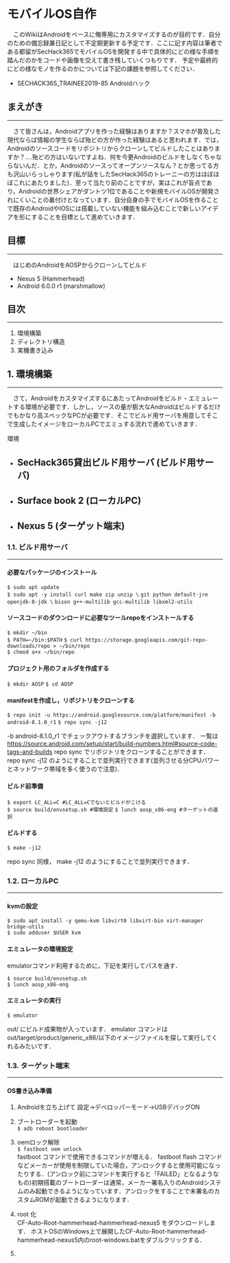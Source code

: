 # モバイルOS自作
　このWikiはAndroidをベースに俺専用にカスタマイズするのが目的です．自分のための備忘録兼日記として不定期更新する予定です．ここに記す内容は筆者である都留がSecHack365でモバイルOSを開発する中で具体的にどの様な手順を踏んだのかをコードや画像を交えて書き残していくつもりです．
予定や最終的にどの様なモノを作るのかについては下記の課題を参照してください．
-  SECHACK365_TRAINEE2019-85 Androidハック

## まえがき
***
　さて皆さんは，Androidアプリを作った経験はありますか？スマホが普及した現代ならば情報の学生ならば殆どの方が作った経験はあると思われます．では，Androidのソースコードをリポジトリからクローンしてビルドしたことはありますか？....殆どの方はいないですよね．何を今更Androidのビルドをしなくちゃならないんだ．とか，Androidのソースってオープンソースなん？とか思ってる方も沢山いらっしゃります(私が話をしたSecHack365のトレーニーの方はほぼほぼこれにあたりました)．至って当たり前のことですが，実はこれが盲点であり，Androidの世界シェアがダントツ1位であることや新規モバイルOSが開発されにくいことの裏付けとなっています．自分自身の手でモバイルOSを作ることで既存のAndroidやIOSには搭載していない機能を組み込むことで新しいアイデアを形にすることを目標として進めていきます．

## 目標
***
　はじめのAndroidをAOSPからクローンしてビルド
- Nexus 5 (Hammerhead)
- Android 6.0.0 r1 (marshmallow)

## 目次
***
1. 環境構築
2. ディレクトリ構造
3. 実機書き込み

## 1. 環境構築
***
　さて，AndroidをカスタマイズするにあたってAndroidをビルド・エミュレートする環境が必要です．しかし，ソースの量が膨大なAndroidはビルドするだけでもかなり高スペックなPCが必要です．そこでビルド用サーバを用意してそこで生成したイメージをローカルPCでエミュする流れで進めていきます．

環境
- SecHack365貸出ビルド用サーバ (ビルド用サーバ)
  - 
- Surface book 2 (ローカルPC)
  - 
- Nexus 5 (ターゲット端末)
  - 

### 1.1. ビルド用サーバ
***
 #### 必要なパッケージのインストール ####  

`$ sudo apt update`  
`$ sudo apt -y install curl make zip unzip \` 
`git python default-jre openjdk-8-jdk \`
`bison g++-multilib gcc-multilib libxml2-utils`

 #### ソースコードのダウンロードに必要なツールrepoをインストールする ####  

`$ mkdir ~/bin`  
`$ PATH=~/bin:$PATH`
`$ curl https://storage.googleapis.com/git-repo-downloads/repo > ~/bin/repo`  
`$ chmod a+x ~/bin/repo`

 #### プロジェクト用のフォルダを作成する #### 

`$ mkdir AOSP`
`$ cd AOSP`

 #### manifestを作成し，リポジトリをクローンする #### 

`$ repo init -u https://android.googlesource.com/platform/manifest -b android-8.1.0_r1`
`$ repo sync -j12`

-b android-8.1.0_r1 でチェックアウトするブランチを選択しています．
一覧は https://source.android.com/setup/start/build-numbers.html#source-code-tags-and-builds
repo sync でリポジトリをクローンすることができます．
repo sync -j12 のようにすることで並列実行できます(並列させる分CPUパワーとネットワーク帯域を多く使うので注意)．

 #### ビルド前準備 #### 

`$ export LC_ALL=C #LC_ALL=Cでないとビルドがこける`  
`$ source build/envsetup.sh #環境設定`
`$ lunch aosp_x86-eng #ターゲットの選択`

 #### ビルドする #### 

`$ make -j12`

repo sync 同様， make -j12 のようにすることで並列実行できます．
### 1.2. ローカルPC
***
#### kvmの設定 #### 

`$ sudo apt install -y qemu-kvm libvirt0 libvirt-bin virt-manager bridge-utils`  
`$ sudo adduser $USER kvm`

 #### エミュレータの環境設定 ####  
emulatorコマンド利用するために，下記を実行してパスを通す．

`$ source build/envsetup.sh`  
`$ lunch aosp_x86-eng`

 #### エミュレータの実行 #### 

`$ emulator`

out/ にビルド成果物が入っています．
emulator コマンドは out/target/product/generic_x86/以下のイメージファイルを探して実行してくれるみたいです．

 
### 1.3. ターゲット端末
***
#### OS書き込み準備 ####

1. Androidを立ち上げて 設定→デベロッパーモード→USBデバッグON

2. ブートローダーを起動  
`$ adb reboot bootloader`

3. oemロック解除  
`$ fastboot oem unlock`  
fastboot コマンドで使用できるコマンドが増える．
fastboot flash コマンドなどメーカーが使用を制限していた場合，アンロックすると使用可能になったりする．(アンロック前にコマンドを実行すると「FAILED」となるようなもの)初期搭載のブートローダーは通常，メーカー署名入りのAndroidシステムのみ起動できるようになっています．アンロックをすることで未署名のカスタムROMが起動できるようになります．

4. root 化  
CF-Auto-Root-hammerhead-hammerhead-nexus5 をダウンロードします．
ホストOSのWindows上で展開したCF-Auto-Root-hammerhead-hammerhead-nexus5内のroot-windows.batをダブルクリックする．

5. 